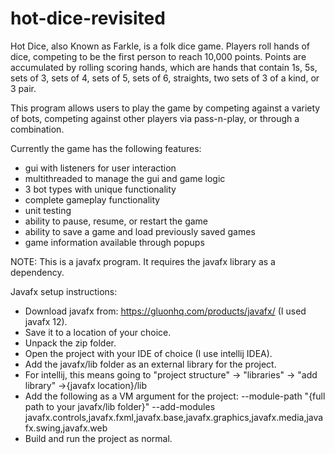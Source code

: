 # hot-dice-revisited

Hot Dice, also Known as Farkle, is a folk dice game. Players roll hands of dice, competing to be the first person to reach 10,000 points. 
Points are accumulated by rolling scoring hands, which are hands that contain 1s, 5s, sets of 3, sets of 4, sets of 5, sets of 6, straights, two sets of 3 of a kind, or 3 pair.

This program allows users to play the game by competing against a variety of bots, competing against other players via pass-n-play, or through a combination.

Currently the game has the following features:
- gui with listeners for user interaction
- multithreaded to manage the gui and game logic
- 3 bot types with unique functionality
- complete gameplay functionality
- unit testing
- ability to pause, resume, or restart the game
- ability to save a game and load previously saved games
- game information available through popups

NOTE: This is a javafx program. It requires the javafx library as a dependency. 

Javafx setup instructions: 

- Download javafx from: https://gluonhq.com/products/javafx/ (I used javafx 12).
- Save it to a location of your choice.
- Unpack the zip folder.
- Open the project with your IDE of choice (I use intellij IDEA).
- Add the javafx/lib folder as an external library for the project.
- For intellij, this means going to "project structure" -> "libraries" -> "add library" ->{javafx location}/lib
- Add the following as a VM argument for the project: --module-path "{full path to your javafx/lib folder}" --add-modules javafx.controls,javafx.fxml,javafx.base,javafx.graphics,javafx.media,javafx.swing,javafx.web
- Build and run the project as normal.
